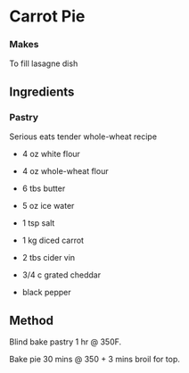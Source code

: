 # Carrot Pie

### Makes

To fill lasagne dish

## Ingredients

### Pastry

Serious eats tender whole-wheat recipe

* 4 oz white flour
* 4 oz whole-wheat flour
* 6 tbs butter
* 5 oz ice water
* 1 tsp salt

* 1 kg diced carrot
* 2 tbs cider vin
* 3/4 c grated cheddar
* black pepper

## Method

Blind bake pastry 1 hr @ 350F.

Bake pie 30 mins @ 350 + 3 mins broil for top.

